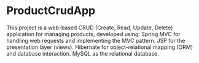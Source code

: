 # ProductCrudApp
This project is a web-based CRUD (Create, Read, Update, Delete) application for managing products, developed using:  Spring MVC for handling web requests and implementing the MVC pattern. JSP for the presentation layer (views). Hibernate for object-relational mapping (ORM) and database interaction. MySQL as the relational database.  
